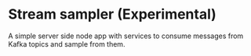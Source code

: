 # Stream sampler (Experimental)

A simple server side node app with services to consume messages from Kafka topics and sample from them.
